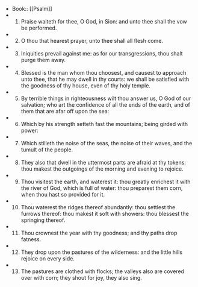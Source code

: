 - Book:: [[Psalm]]
- 1. Praise waiteth for thee, O God, in Sion: and unto thee shall the vow be performed.
- 2. O thou that hearest prayer, unto thee shall all flesh come.
- 3. Iniquities prevail against me: as for our transgressions, thou shalt purge them away.
- 4. Blessed is the man whom thou choosest, and causest to approach unto thee, that he may dwell in thy courts: we shall be satisfied with the goodness of thy house, even of thy holy temple.
- 5. By terrible things in righteousness wilt thou answer us, O God of our salvation; who art the confidence of all the ends of the earth, and of them that are afar off upon the sea:
- 6. Which by his strength setteth fast the mountains; being girded with power:
- 7. Which stilleth the noise of the seas, the noise of their waves, and the tumult of the people.
- 8. They also that dwell in the uttermost parts are afraid at thy tokens: thou makest the outgoings of the morning and evening to rejoice.
- 9. Thou visitest the earth, and waterest it: thou greatly enrichest it with the river of God, which is full of water: thou preparest them corn, when thou hast so provided for it.
- 10. Thou waterest the ridges thereof abundantly: thou settlest the furrows thereof: thou makest it soft with showers: thou blessest the springing thereof.
- 11. Thou crownest the year with thy goodness; and thy paths drop fatness.
- 12. They drop upon the pastures of the wilderness: and the little hills rejoice on every side.
- 13. The pastures are clothed with flocks; the valleys also are covered over with corn; they shout for joy, they also sing.
